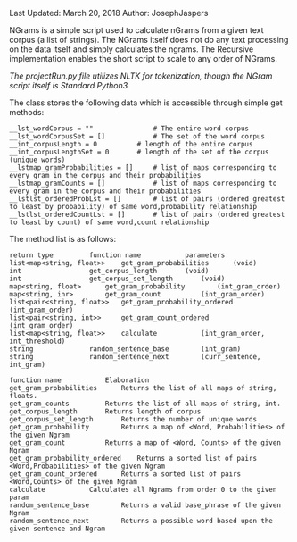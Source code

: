 Last Updated: March 20, 2018
Author: JosephJaspers

NGrams is a simple script used to calculate nGrams from a given text corpus (a list of strings).
The NGrams itself does not do any text processing on the data itself and simply calculates the ngrams.
The Recursive implementation enables the short script to scale to any order of NGrams. 

*The projectRun.py file utilizes NLTK for tokenization, though the NGram script itself is Standard Python3*

The class stores the following data which is accessible through simple get methods:
	
    __lst_wordCorpus = ""             	# The entire word corpus
    __lst_wordCorpusSet = []          	# The set of the word corpus
    __int_corpusLength = 0			# length of the entire corpus
    __int_corpusLengthSet = 0		# length of the set of the corpus (unique words)
    __lstmap_gramProbabilities = []   	# list of maps corresponding to every gram in the corpus and their probabilities 
    __lstmap_gramCounts = []          	# list of maps corresponding to every gram in the corpus and their probabilities 
    __lstlst_orderedProbLst = []      	# list of pairs (ordered greatest to least by probability) of same word,probability relationship
    __lstlst_orderedCountLst = []     	# list of pairs (ordered greatest to least by count) of same word,count relationship

The method list is as follows:

	return type			function name			parameters
	list<map<string, float>> 	get_gram_probabilities		(void)
	int 				get_corpus_length		(void)
	int 				get_corpus_set_length		(void)
	map<string, float> 		get_gram_probability		(int_gram_order)
	map<string, inr> 		get_gram_count			(int_gram_order)
	list<pair<string, float>> 	get_gram_probability_ordered	(int_gram_order)
	list<pair<string, int>> 	get_gram_count_ordered		(int_gram_order)
	list<map<string, float>> 	calculate			(int_gram_order, int_threshold)
	string 				random_sentence_base		(int_gram)
	string 				random_sentence_next		(curr_sentence, int_gram)

	function name			Elaboration 
	get_gram_probabilities		Returns the list of all maps of string, floats. 
	get_gram_counts			Returns the list of all maps of string, int. 
	get_corpus_length		Returns length of corpus
	get_corpus_set_length		Returns the number of unique words
	get_gram_probability		Returns a map of <Word, Probabilities> of the given Ngram
	get_gram_count			Returns a map of <Word, Counts> of the given Ngram
	get_gram_probability_ordered	Returns a sorted list of pairs <Word,Probabilities> of the given Ngram
	get_gram_count_ordered		Returns a sorted list of pairs <Word,Counts> of the given Ngram
	calculate			Calculates all Ngrams from order 0 to the given param
	random_sentence_base		Returns a valid base_phrase of the given Ngram
	random_sentence_next		Returns a possible word based upon the given sentence and Ngram



